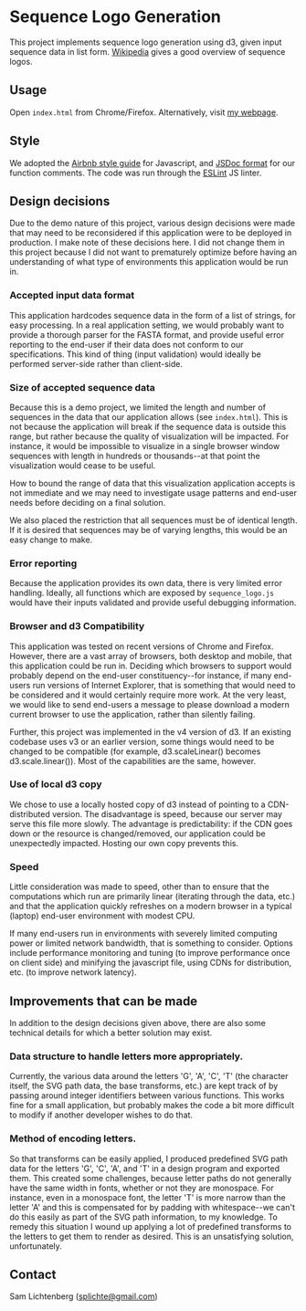 # Sequence Logo Generation

This project implements sequence logo generation using d3, given input sequence data in list form. [Wikipedia](http://en.wikipedia.org/wiki/Sequence_logo) gives a good overview of sequence logos.

## Usage

Open `index.html` from Chrome/Firefox. Alternatively, visit [my webpage](http://samlichtenberg.com/static/sequence_logo/index.html).

## Style

We adopted the [Airbnb style guide](https://github.com/airbnb/javascript) for Javascript, and [JSDoc format](http://usejsdoc.org/) for our function comments. The code was run through the [ESLint](http://eslint.org/) JS linter.

## Design decisions

Due to the demo nature of this project, various design decisions were made that may need to be reconsidered if this application were to be deployed in production. I make note of these decisions here. I did not change them in this project because I did not want to prematurely optimize before having an understanding of what type of environments this application would be run in.

### Accepted input data format

This application hardcodes sequence data in the form of a list of strings, for easy processing. In a real application setting, we would probably want to provide a thorough parser for the FASTA format, and provide useful error reporting to the end-user if their data does not conform to our specifications. This kind of thing (input validation) would ideally be performed server-side rather than client-side.

### Size of accepted sequence data

Because this is a demo project, we limited the length and number of sequences in the data that our application allows (see `index.html`). This is not because the application will break if the sequence data is outside this range, but rather because the quality of visualization will be impacted. For instance, it would be impossible to visualize in a single browser window sequences with length in hundreds or thousands--at that point the visualization would cease to be useful.

How to bound the range of data that this visualization application accepts is not immediate and we may need to investigate usage patterns and end-user needs before deciding on a final solution.

We also placed the restriction that all sequences must be of identical length. If it is desired that sequences may be of varying lengths, this would be an easy change to make.

### Error reporting

Because the application provides its own data, there is very limited error handling. Ideally, all functions which are exposed by `sequence_logo.js` would have their inputs validated and provide useful debugging information.

### Browser and d3 Compatibility

This application was tested on recent versions of Chrome and Firefox. However, there are a vast array of browsers, both desktop and mobile, that this application could be run in. Deciding which browsers to support would probably depend on the end-user constituency--for instance, if many end-users run versions of Internet Explorer, that is something that would need to be considered and it would certainly require more work. At the very least, we would like to send end-users a message to please download a modern current browser to use the application, rather than silently failing.

Further, this project was implemented in the v4 version of d3. If an existing codebase uses v3 or an earlier version, some things would need to be changed to be compatible (for example, d3.scaleLinear() becomes d3.scale.linear()). Most of the capabilities are the same, however.

### Use of local d3 copy

We chose to use a locally hosted copy of d3 instead of pointing to a CDN-distributed version. The disadvantage is speed, because our server may serve this file more slowly. The advantage is predictability: if the CDN goes down or the resource is changed/removed, our application could be unexpectedly impacted. Hosting our own copy prevents this.

### Speed

Little consideration was made to speed, other than to ensure that the computations which run are primarily linear (iterating through the data, etc.) and that the application quickly refreshes on a modern browser in a typical (laptop) end-user environment with modest CPU.

If many end-users run in environments with severely limited computing power or limited network bandwidth, that is something to consider. Options include performance monitoring and tuning (to improve performance once on client side) and minifying the javascript file, using CDNs for distribution, etc. (to improve network latency).

## Improvements that can be made

In addition to the design decisions given above, there are also some technical details for which a better solution may exist.

### Data structure to handle letters more appropriately. 

Currently, the various data around the letters 'G', 'A', 'C', 'T' (the character itself, the SVG path data, the base transforms, etc.) are  kept track of by passing around integer identifiers between various functions. This works fine for a small application, but probably makes the code a bit more difficult to modify if another developer wishes to do that.

### Method of encoding letters.

So that transforms can be easily applied, I produced predefined SVG path data for the letters 'G', 'C', 'A', and 'T' in a design program and exported them. This created some challenges, because letter paths do not generally have the same width in fonts, whether or not they are monospace. For instance, even in a monospace font, the letter 'T' is more narrow than the letter 'A' and this is compensated for by padding with whitespace--we can't do this easily as part of the SVG path information, to my knowledge. To remedy this situation I wound up applying a lot of predefined transforms to the letters to get them to render as desired. This is an unsatisfying solution, unfortunately.

## Contact

Sam Lichtenberg (splichte@gmail.com)
